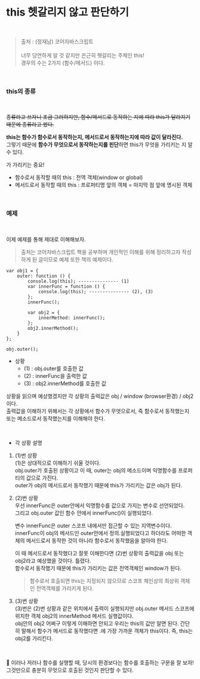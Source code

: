 # this 헷갈리지 않고 판단하기
 
 <br/>

> 출처 : (정재남) 코어자바스크립트 <br/> <br/>
  너무 당연하게 알 것 같지만 은근히 헷갈리는 주제인 this!  <br/>
  경우의 수는 2가지 (함수/메서드) 이다. 

<br/>

### this의 종류

<br/>

~~종류라고 쓰자니 조금 그러하지만, 함수/메서드로 동작하는 지에 따라 this가 달라지기 때문에 종류라고 썼다.~~  

**this는 함수가 함수로서 동작하는지, 메서드로서 동작하는지에 따라 값이 달라진다.**  
그렇기 때문에 **함수가 무엇으로서 동작하는지를 핀단**하면 this가 무엇을 가리키는 지 알 수 있다.

가 가리키는 중요!
* 함수로서 동작할 때의 this : 전역 객체(window or global)
* 메서드로서 동작할 때의 this : 프로퍼티명 앞의 객체 = 마지막 점 앞에 명시된 객체

<br/>

### 예제 

<br/>

이제 예제를 통해 제대로 이해해보자.
>출처는 코어자바스크립트 책을 공부하며 개인적인 이해를 위해 정리하고자 작성하게 된 글이므로 예제 또한 책의 예제이다.


```
var obj1 = {
    outer: function () {
        console.log(this); --------------- (1)
        var innerFunc = function () {
            console.log(this); --------------- (2), (3)
        };
        innerFunc();

        var obj2 = {
            innerMethod: innerFunc(); 
        };
        obj2.innerMethod();
    }
};

obj.outer();
```

* 상황
    - (1) : obj.outer를 호출한 값 
    - (2) : innerFunc을 출력한 값
    - (3) : obj2.innerMethod를 호출한 값

상황을 읽으며 예상했겠지만 각 상황의 출력값은 obj / window (browser환경) / obj2 이다.  
출력값을 이해하기 위해서는 각 상황에서 함수가 무엇으로서, 즉 함수로서 동작했는지 또는 메소드로서 동작했는지를 이해해야 한다.

<br/>

* 각 상황 설명

01. (1)번 상황  
    (1)은 상대적으로 이해하기 쉬울 것이다.  
    obj.outer가 호출된 상황이고 이 때, outer는 obj의 메소드이며 익명함수를 프로퍼티의 값으로 가진다.  
    outer가 obj의 메서드로서 동작했기 때문에 this가 가리키는 값은 obj가 된다.

02. (2)번 상황  
    우선 innerFunc은 outer안에서 익명함수를 값으로 가지는 변수로 선언되었다.  
    그리고 obj.outer 값인 함수 안에서 innerFunc()이 실행되었다.  

    변수 innerFunc은 outer 스코프 내에서만 접근할 수 있는 지역변수이다.  
    innerFunc이 obj의 메서드인 outer안에서 정의.실행되었다고 하더라도 어떠한 객체의 메서드로서 동작한 것이 아니라 함수로서 동작했음을 알아야 한다.  

    이 때 메서드로서 동작했다고 잘못 이해한다면 (2)번 상황의 출력값을 obj 또는 obj2라고 예상했을 것이다.  틀렸다.  
    함수로서 동작했기 때문에 this가 가리키는 값은 전역객체인 window가 된다. 

    > 함수로서 호출되면 this는 지정되지 않으므로 스코프 체인상의 최상위 객체인 전역객체를 가리키게 된다.

03. (3)번 상황  
    (3)번은 (2)번 상황과 같은 위치에서 출력이 실행되지만 obj.outer 메서드 스코프에 위치한 객체 obj2의 innerMethod 메서드 실행값이다.  
    obj안의 obj2 어쩌구 이렇게 이해하면 안되고 우리는 this의 값만 알면 된다. 간단히 말해서 함수가 메서드로 동작했다면 .에 가장 가까운 객체가 this이다. 즉, this는 obj2를 가리킨다.


<br/>


🔴 이러나 저러나 함수를 실행할 때, 당시의 환경보다는 함수를 호출하는 구문을 잘 보자!  
그것만으로 충분히 무엇으로 호출된 것인지 판단할 수 있다.